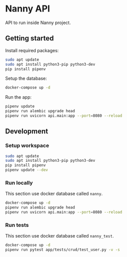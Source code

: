 # Nanny API

API to run inside Nanny project.


## Getting started
Install required packages:
```bash
sudo apt update
sudo apt install python3-pip python3-dev
pip install pipenv
```

Setup the database:
```bash
docker-compose up -d
```

Run the app:
```bash
pipenv update
pipenv run alembic upgrade head
pipenv run uvicorn api.main:app --port=8080 --reload
```


## Development

### Setup workspace
```bash
sudo apt update
sudo apt install python3-pip python3-dev
pip install pipenv
pipenv update --dev
```

### Run locally
This section use docker database called `nanny`.
```bash
docker-compose up -d
pipenv run alembic upgrade head
pipenv run uvicorn api.main:app --port=8080 --reload
```

### Run tests
This section use docker database called `nanny_test`.
```bash
docker-compose up -d
pipenv run pytest app/tests/crud/test_user.py -v -s
```
